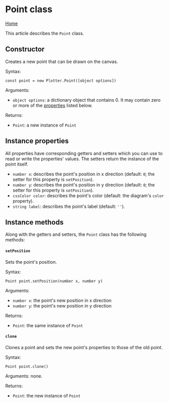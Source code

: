# Point class
[Home](./)

This article describes the `Point` class.

## Constructor
Creates a new point that can be drawn on the canvas.

Syntax:
```
const point = new Plotter.Point([object options])
```

Arguments:
* `object options`: a dictionary object that contains 0. It may contain zero or more of the [properties](#properties) listed below.

Returns:
* `Point`: a new instance of `Point`

## <a name="properties"></a>Instance properties
All properties have corresponding getters and setters which you can use to read or write the properties' values. The setters return the instance of the point itself.

* `number x`: describes the point's position in x direction (default: `0`; the setter for this property is `setPosition`).
* `number y`: describes the point's position in y direction (default: `0`; the setter for this property is `setPosition`).
* `cssColor color`: describes the point's color (default: the diagram's `color` property).
* `string label`: describes the point's label (default: `''`).

## Instance methods
Along with the getters and setters, the `Point` class has the following methods:

#### `setPosition`
Sets the point's position.

Syntax:
```
Point point.setPosition(number x, number y)
```

Arguments:
* `number x`: the point's new position in x direction
* `number y`: the point's new position in y direction

Returns:
* `Point`: the same instance of `Point`

#### `clone`
Clones a point and sets the new point's properties to those of the old point.

Syntax:
```
Point point.clone()
```

Arguments: none.

Returns:
* `Point`: the new instance of `Point`
